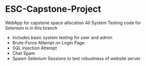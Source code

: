 # ESC-Capstone-Project
WebApp for capstone space allocation
All System Testing code for Selenium is in this branch
- Includes basic system testing for user and admin
- Brute-Force Attempt on Login Page
- SQL Injection Attempt
- Chat Spam
- Spawn Selenium Sessions to test robustness of website server
